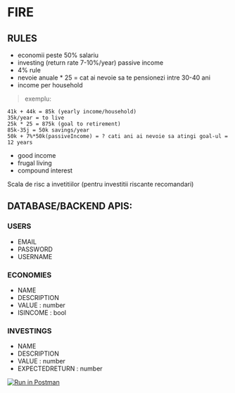 # FIRE

## RULES

- economii peste 50% salariu
- investing (return rate 7-10%/year) passive income
- 4% rule
- nevoie anuale \* 25 = cat ai nevoie sa te pensionezi intre 30-40 ani
- income per household

> exemplu:

    41k + 44k = 85k (yearly income/household)
    35k/year = to live
    25k * 25 = 875k (goal to retirement)
    85k-35j = 50k savings/year
    50k + 7%*50k(passiveIncome) = ? cati ani ai nevoie sa atingi goal-ul =  12 years

- good income
- frugal living
- compound interest

Scala de risc a invetitiilor (pentru investitii riscante recomandari)

## DATABASE/BACKEND APIS:

### USERS

- EMAIL
- PASSWORD
- USERNAME

### ECONOMIES

- NAME
- DESCRIPTION
- VALUE : number
- ISINCOME : bool

### INVESTINGS

- NAME
- DESCRIPTION
- VALUE : number
- EXPECTEDRETURN : number




[![Run in Postman](https://run.pstmn.io/button.svg)](https://app.getpostman.com/run-collection/b709bb5fd2102e1da907)